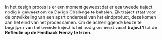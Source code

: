 
In het design proces is er een moment geweest dat er een tweede traject nodig is geweest om de Design Challenge te behalen. Elk traject staat voor de ontwikkeling van een apart onderdeel van het eindproduct, deze komen aan het eind van het proces samen. Om de achterliggende keuze te begrijpen van het tweede traject is het nodig om eerst vanaf __traject 1__ tot de __Reflectie op de Feedback Frenzy te lezen__.
